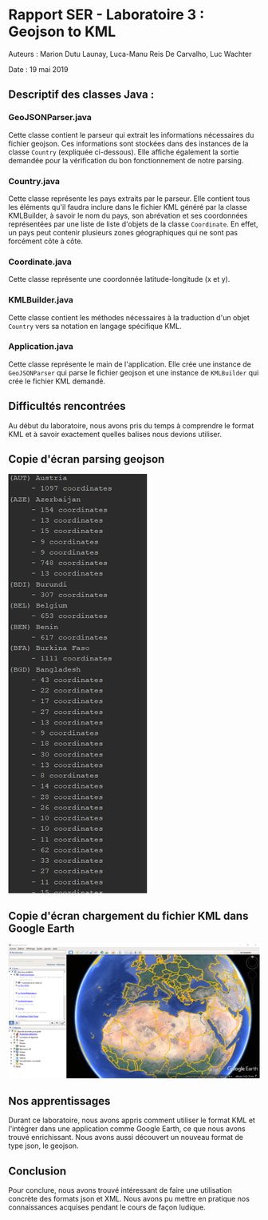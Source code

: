 # Rapport SER - Laboratoire 3 : Geojson to KML

Auteurs : Marion Dutu Launay, Luca-Manu Reis De Carvalho, Luc Wachter

Date : 19 mai 2019


## Descriptif des classes Java :

### GeoJSONParser.java

Cette classe contient le parseur qui extrait les informations nécessaires du fichier geojson. Ces informations sont stockées dans des instances de la classe `Country` (expliquée ci-dessous). Elle affiche également la sortie demandée pour la vérification du bon fonctionnement de notre parsing.

### Country.java

Cette classe représente les pays extraits par le parseur. Elle contient tous les éléments qu'il faudra inclure dans le fichier KML généré par la classe KMLBuilder, à savoir le nom du pays, son abrévation et ses coordonnées représentées par une liste de liste d'objets de la classe `Coordinate`. En effet, un pays peut contenir plusieurs zones géographiques qui ne sont pas forcément côte à côte.

### Coordinate.java

Cette classe représente une coordonnée latitude-longitude (x et y).

### KMLBuilder.java

Cette classe contient les méthodes nécessaires à la traduction d'un objet `Country` vers sa notation en langage spécifique KML.

### Application.java

Cette classe représente le main de l'application. Elle crée une instance de `GeoJSONParser` qui parse le fichier geojson et une instance de `KMLBuilder` qui crée le fichier KML demandé.


## Difficultés rencontrées

Au début du laboratoire, nous avons pris du temps à comprendre le format KML et à savoir exactement quelles balises nous devions utiliser.


## Copie d'écran parsing geojson

![Affichage dans la console](images/parsing.png)


## Copie d'écran chargement du fichier KML dans Google Earth

![Rendu dans Google Earth](images/google_earth.png)


## Nos apprentissages

Durant ce laboratoire, nous avons appris comment utiliser le format KML et l'intégrer dans une application comme Google Earth, ce que nous avons trouvé enrichissant. Nous avons aussi découvert un nouveau format de type json, le geojson.


## Conclusion

Pour conclure, nous avons trouvé intéressant de faire une utilisation concrète des formats json et XML. Nous avons pu mettre en pratique nos connaissances acquises pendant le cours de façon ludique.
